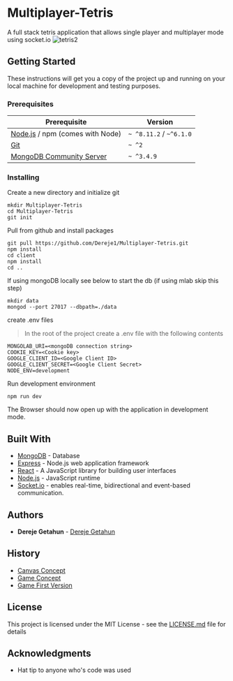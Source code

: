 # Multiplayer-Tetris
A full stack tetris application that allows single player and multiplayer mode using socket.io
![tetris2](https://user-images.githubusercontent.com/23533048/55371177-3bce9780-54cb-11e9-8cb6-b89bf13c7884.png)

## Getting Started

These instructions will get you a copy of the project up and running on your local machine for development and testing purposes.

### Prerequisites

| Prerequisite                                | Version |
| ------------------------------------------- | ------- |
| [Node.js](http://nodejs.org) /  npm (comes with Node)  | `~ ^8.11.2` / `~^6.1.0` |
| [Git](https://git-scm.com/downloads) | `~ ^2` |
| [MongoDB Community Server](https://docs.mongodb.com/manual/administration/install-community/) | `~ ^3.4.9`  |


### Installing

Create a new directory and initialize git

```
mkdir Multiplayer-Tetris
cd Multiplayer-Tetris
git init
```

Pull from github and install packages

```
git pull https://github.com/Dereje1/Multiplayer-Tetris.git
npm install
cd client
npm install
cd ..
```

If using mongoDB locally see below to start the db (if using mlab skip this step)

```
mkdir data
mongod --port 27017 --dbpath=./data
```

create .env files
>In the root of the project create a .env file with the following contents
```
MONGOLAB_URI=<mongoDB connection string>
COOKIE_KEY=<Cookie key>
GOOGLE_CLIENT_ID=<Google Client ID>
GOOGLE_CLIENT_SECRET=<Google Client Secret>
NODE_ENV=development
```
Run development environment
```
npm run dev
```
The Browser should now open up with the application in development mode.

## Built With

* [MongoDB](https://www.mongodb.com/) - Database
* [Express](https://expressjs.com/) - Node.js web application framework
* [React](https://reactjs.org/) - A JavaScript library for building user interfaces
* [Node.js](https://nodejs.org/) - JavaScript runtime
* [Socket.io](https://socket.io/) - enables real-time, bidirectional and event-based communication.
 
## Authors

* **Dereje Getahun** - [Dereje Getahun](https://github.com/Dereje1)

## History
* [Canvas Concept](https://codepen.io/Dee73/pen/KeRYqV)
* [Game Concept](https://github.com/Dereje1/React-Canvas-Playground/tree/master/client)
* [Game First Version](https://github.com/Dereje1/Bears-Team-05/tree/Cleanup_And_Deployment)


## License

This project is licensed under the MIT License - see the [LICENSE.md](LICENSE.md) file for details

## Acknowledgments

* Hat tip to anyone who's code was used

